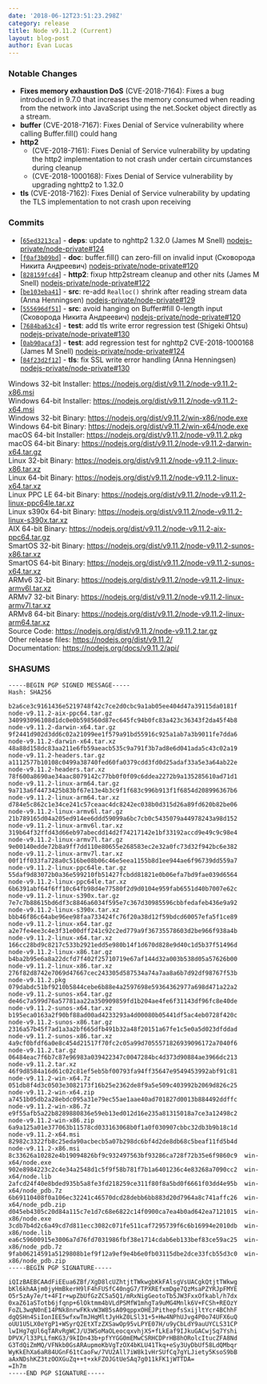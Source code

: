 ```yaml
---
date: '2018-06-12T23:51:23.298Z'
category: release
title: Node v9.11.2 (Current)
layout: blog-post
author: Evan Lucas
---
```


### Notable Changes

- **Fixes memory exhaustion DoS** (CVE-2018-7164): Fixes a bug introduced in 9.7.0 that increases the memory consumed when reading from the network into JavaScript using the net.Socket object directly as a stream.
- **buffer** (CVE-2018-7167): Fixes Denial of Service vulnerability where calling Buffer.fill() could hang
- **http2**
  - (CVE-2018-7161): Fixes Denial of Service vulnerability by updating the http2 implementation to not crash under certain circumstances during cleanup
  - (CVE-2018-1000168): Fixes Denial of Service vulnerability by upgrading nghttp2 to 1.32.0
- **tls** (CVE-2018-7162): Fixes Denial of Service vulnerability by updating the TLS implementation to not crash upon receiving

### Commits

- [[`65ed3213ca`](https://github.com/nodejs/node/commit/65ed3213ca)] - **deps**: update to nghttp2 1.32.0 (James M Snell) [nodejs-private/node-private#124](https://github.com/nodejs-private/node-private/pull/124)
- [[`f0af3b09bd`](https://github.com/nodejs/node/commit/f0af3b09bd)] - **doc**: buffer.fill() can zero-fill on invalid input (Сковорода Никита Андреевич) [nodejs-private/node-private#120](https://github.com/nodejs-private/node-private/pull/120)
- [[`828159fcd4`](https://github.com/nodejs/node/commit/828159fcd4)] - **http2**: fixup http2stream cleanup and other nits (James M Snell) [nodejs-private/node-private#122](https://github.com/nodejs-private/node-private/pull/122)
- [[`be103eba41`](https://github.com/nodejs/node/commit/be103eba41)] - **src**: re-add `Realloc()` shrink after reading stream data (Anna Henningsen) [nodejs-private/node-private#129](https://github.com/nodejs-private/node-private/pull/129)
- [[`555696df51`](https://github.com/nodejs/node/commit/555696df51)] - **src**: avoid hanging on Buffer#fill 0-length input (Сковорода Никита Андреевич) [nodejs-private/node-private#120](https://github.com/nodejs-private/node-private/pull/120)
- [[`7684ba63c4`](https://github.com/nodejs/node/commit/7684ba63c4)] - **test**: add tls write error regression test (Shigeki Ohtsu) [nodejs-private/node-private#130](https://github.com/nodejs-private/node-private/pull/130)
- [[`0ab90acaf3`](https://github.com/nodejs/node/commit/0ab90acaf3)] - **test**: add regression test for nghttp2 CVE-2018-1000168 (James M Snell) [nodejs-private/node-private#124](https://github.com/nodejs-private/node-private/pull/124)
- [[`84f23d2f12`](https://github.com/nodejs/node/commit/84f23d2f12)] - **tls**: fix SSL write error handling (Anna Henningsen) [nodejs-private/node-private#130](https://github.com/nodejs-private/node-private/pull/130)

Windows 32-bit Installer: https://nodejs.org/dist/v9.11.2/node-v9.11.2-x86.msi \
Windows 64-bit Installer: https://nodejs.org/dist/v9.11.2/node-v9.11.2-x64.msi \
Windows 32-bit Binary: https://nodejs.org/dist/v9.11.2/win-x86/node.exe \
Windows 64-bit Binary: https://nodejs.org/dist/v9.11.2/win-x64/node.exe \
macOS 64-bit Installer: https://nodejs.org/dist/v9.11.2/node-v9.11.2.pkg \
macOS 64-bit Binary: https://nodejs.org/dist/v9.11.2/node-v9.11.2-darwin-x64.tar.gz \
Linux 32-bit Binary: https://nodejs.org/dist/v9.11.2/node-v9.11.2-linux-x86.tar.xz \
Linux 64-bit Binary: https://nodejs.org/dist/v9.11.2/node-v9.11.2-linux-x64.tar.xz \
Linux PPC LE 64-bit Binary: https://nodejs.org/dist/v9.11.2/node-v9.11.2-linux-ppc64le.tar.xz \
Linux s390x 64-bit Binary: https://nodejs.org/dist/v9.11.2/node-v9.11.2-linux-s390x.tar.xz \
AIX 64-bit Binary: https://nodejs.org/dist/v9.11.2/node-v9.11.2-aix-ppc64.tar.gz \
SmartOS 32-bit Binary: https://nodejs.org/dist/v9.11.2/node-v9.11.2-sunos-x86.tar.xz \
SmartOS 64-bit Binary: https://nodejs.org/dist/v9.11.2/node-v9.11.2-sunos-x64.tar.xz \
ARMv6 32-bit Binary: https://nodejs.org/dist/v9.11.2/node-v9.11.2-linux-armv6l.tar.xz \
ARMv7 32-bit Binary: https://nodejs.org/dist/v9.11.2/node-v9.11.2-linux-armv7l.tar.xz \
ARMv8 64-bit Binary: https://nodejs.org/dist/v9.11.2/node-v9.11.2-linux-arm64.tar.xz \
Source Code: https://nodejs.org/dist/v9.11.2/node-v9.11.2.tar.gz \
Other release files: https://nodejs.org/dist/v9.11.2/ \
Documentation: https://nodejs.org/docs/v9.11.2/api/

### SHASUMS

```
-----BEGIN PGP SIGNED MESSAGE-----
Hash: SHA256

b2a6ce3c9161436e5219748f42c7ce2d0cbc9a1ab05ee404d47a39115da0181f  node-v9.11.2-aix-ppc64.tar.gz
340993096108d1dc0e0b598560d87ec645fc94b0fc83a423c36343f2da45f4b8  node-v9.11.2-darwin-x64.tar.gz
9f2441d902d3dd6c02a21099ee1f579a91bd55916c925a1ab7a3b9011fe7dda6  node-v9.11.2-darwin-x64.tar.xz
48a88d158dc83aa211e6fb59aeacb535c9a791f3b7ad8e6d041ada5c43c02a19  node-v9.11.2-headers.tar.gz
a1112577b10108c0499a38740fed60fa0379cdd3fd0d25adaf33a5e3a64ab22e  node-v9.11.2-headers.tar.xz
78f600a8690ae34aac8079142c77bb0f0f09c6ddea2272b9a135285610ad71d1  node-v9.11.2-linux-arm64.tar.gz
9a713a6f4473425b83bf67e13e4b3c9f1f683c996b913f1f6854d208996367b6  node-v9.11.2-linux-arm64.tar.xz
d784e5c862c1e34ce241c57ceaac4dc8242ec038b0d315d26a89fd620b82be06  node-v9.11.2-linux-armv6l.tar.gz
21b789165d04a205ed914ee6ddd59099a6bc7cb0c5435079a44978243a98d152  node-v9.11.2-linux-armv6l.tar.xz
319b64f32ffd43d66eb97abecdd14d2f74217142e1bf33192accd9e49c9c98e4  node-v9.11.2-linux-armv7l.tar.gz
9e00140edde72b8a9ff7dd110e80655e268583ec2e32a0fc73d32f942bc6e382  node-v9.11.2-linux-armv7l.tar.xz
00f1ff033fa728a0c516be08b06c46e5eea1155b8d1ee944ae6f96739dd559a7  node-v9.11.2-linux-ppc64le.tar.gz
55daf9d83072b0a36e599210fb51427fcbdd81821e0b06efa7bd9fae039d6564  node-v9.11.2-linux-ppc64le.tar.xz
6b6391abf64f6ff10c64fb98d4e77580f2d9d0104e959fab6551d40b7007e62c  node-v9.11.2-linux-s390x.tar.gz
7e7c7b88615bd6df3c8846a6034f595e7c367d30985596cbbfedafeb436e9a92  node-v9.11.2-linux-s390x.tar.xz
bbb46f86c64abe96ee98faa733424fc76f20a38d12f59bdcd60057efa5f1ce89  node-v9.11.2-linux-x64.tar.gz
a2e7fe4ee3c4e3f31e00dff241c92c2ed779a9f36735578603d2be966f938a4b  node-v9.11.2-linux-x64.tar.xz
166cc28bd9c8217c533b2921edd5e980b14f1d670d828e9d40c1d5b37f51496d  node-v9.11.2-linux-x86.tar.gz
b4ba2b95e6a8a22dcfd7f402f25710719e67af144d32a003b538d05a57626b00  node-v9.11.2-linux-x86.tar.xz
276f82d8742e7069d47667cec243305d587534a74a7aa8a6b7d92df98767f53b  node-v9.11.2.pkg
079dabdc51bf9210b5844cebe6b88e4a2597698e59364362977a698d471a22a2  node-v9.11.2-sunos-x64.tar.gz
de46c7a599d76a57781aa22a350909859fd1b204ae4fe6f31143df96fc8e40de  node-v9.11.2-sunos-x64.tar.xz
b195eca0163a2f90bf88ad00ad4233293a4d00080b05441df5ac4eb0728f420c  node-v9.11.2-sunos-x86.tar.gz
2316a57b45f7ad1a3a2bf665dfb491b32a48f20151a67fe1c5e0a5d023dfddad  node-v9.11.2-sunos-x86.tar.xz
4a9cf0bfdf6a0e8c454d21517f70fc2c05a99d7055571826939096172a7040f6  node-v9.11.2.tar.gz
06484eac7f6b7c87e96983a039422347c0047284bc4d373d90884ae3966dc213  node-v9.11.2.tar.xz
46f9d8584a16d61c02c81ef5eb5bf00793fa94ff35647e9549453992abf91c81  node-v9.11.2-win-x64.7z
051db8f4d3c0503e3082173f16b25e2362de8f9a5e509c403992b2069d826c25  node-v9.11.2-win-x64.zip
a7451b05db2a28ebdc095a31e79ec55ae1aae40ad701827d0013b884492ddffc  node-v9.11.2-win-x86.7z
e9f55afb5a22b8289880836e59eb13ed012d16e235a81315018a7ce3a12498c2  node-v9.11.2-win-x86.zip
6a9a125a01e377063b11578cd033163068b0f1a0f030907cbbc32db3b9b18c1d  node-v9.11.2-x64.msi
82982c3322fb8c25eda90acbecb5a07b298dc6bf4d2de8db68c5beaf11fd5b4d  node-v9.11.2-x86.msi
8c33626a10282e4b19094826bf9c932497563bf93286ca728f72b35e6f9860c9  win-x64/node.exe
902e8984223c2c4e34a2548d1c5f9f58b781f7b1a6401236c4e83268a7090cc2  win-x64/node.lib
2afcd24f40e8bded935b5a8fe3fd218259ce311f80f8a5bd0f6661f03dd4e95b  win-x64/node_pdb.7z
6b69110408f0a106ec32241c46570dcd28debb6bb883d20d7964a8c741affc26  win-x64/node_pdb.zip
d045eb4305c20d84a115c7e1d7c68e6822c14f0900ca7ea4b0ad642ea7121015  win-x86/node.exe
3cdb7b4d2c6a49cd7d811ecc3082c071fe511caf7295739f6c6b16994e2010db  win-x86/node.lib
ea6c59600915e3006a7d76fd7031986fbf38e1714cdab6eb133bef83ce59ac25  win-x86/node_pdb.7z
9fab06214591a5129808b1ef9f12a9ef9e4b6e0fb03115dbe2dce33fcb55d3c0  win-x86/node_pdb.zip
-----BEGIN PGP SIGNATURE-----

iQIzBAEBCAAdFiEEua6ZBf/XgD8lcUZhtjtTWkwgbKkFAlsgVsUACgkQtjtTWkwg
bKl6khAAjm0jyHmBkerH9lF4hFUSfC40ngG7/TPXREfxmDge7QzMsaPZYRJpFMYE
O5r5zAy7e/t+4FIr+wpZbUfGzZC5a5Q1/mRxNigGeotoTb5JW3FxxOfkabl/h7dx
0xaZ61aSTotb6jfqnp+6lOktmm4bVLdPSMfW1mhgTa9uMG4Mnlk6V+FCSh+REOzY
FoZL3wqN0nE14PNk8nrwFKkvW3W85sA09qppxOHEJPithepfsSxijltYcr4BChhF
dgQSHn4SiIonIEE5wfxwTmJHqMltJyHkZ0LSl31+5+Hw4NPhUJvg4P0o74UFX6uQ
oUU1U5LX0eYgP1+WSyrQ2EtXTzZXSawOp95vLPYE07H/u9yCbLdY9auUYCLS31CP
lwIHg7qUl6qTARvRgWCJ/U3WSoMaOLeocqxvhjXS+fLkEaf9IJkuGACwjSq7Yshi
DPVX/l33PLLfmKG3/9kIDn43b+pfYYGG0mEMwCSRHCDPrHB8hORolcItucZFA8Nd
G3TdQiZmMQ/VFNkb0GsARAupmoKbVgTzOX4bKLU41Tkq+eSy3UyDbUf58LdQMbqr
WyKkEhXa6aR84UGnF61tCaoFw/7VU2All7iW8k1vHrSUfCq7gYLJiety5KsoS9bB
aAxNDshKZ3tzOOXGuZq++t+xkFZOJGtUeSAq7g011kFK1jWTTDA=
=Ih7m
-----END PGP SIGNATURE-----

```
